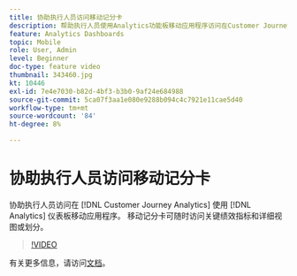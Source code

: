 ```yaml
---
title: 协助执行人员访问移动记分卡
description: 帮助执行人员使用Analytics功能板移动应用程序访问在Customer Journey Analytics中创建的移动记分卡。  移动记分卡可随时访问关键绩效指标和详细视图或划分。
feature: Analytics Dashboards
topic: Mobile
role: User, Admin
level: Beginner
doc-type: feature video
thumbnail: 343460.jpg
kt: 10446
exl-id: 7e4e7030-b82d-4bf3-b3b0-9af24e684988
source-git-commit: 5ca07f3aa1e080e9288b094c4c7921e11cae5d40
workflow-type: tm+mt
source-wordcount: '84'
ht-degree: 8%

---
```


# 协助执行人员访问移动记分卡

协助执行人员访问在 [!DNL Customer Journey Analytics] 使用 [!DNL Analytics] 仪表板移动应用程序。  移动记分卡可随时访问关键绩效指标和详细视图或划分。

>[!VIDEO](https://video.tv.adobe.com/v/343460/?quality=12&learn=on)

有关更多信息，请访问[文档](https://experienceleague.adobe.com/docs/analytics-platform/using/cja-dashboards/set-up-execs.html)。